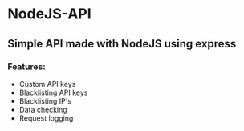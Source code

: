 # NodeJS-API
## Simple API made with NodeJS using express

### Features:
* Custom API keys
* Blacklisting API keys
* Blacklisting IP's
* Data checking
* Request logging
